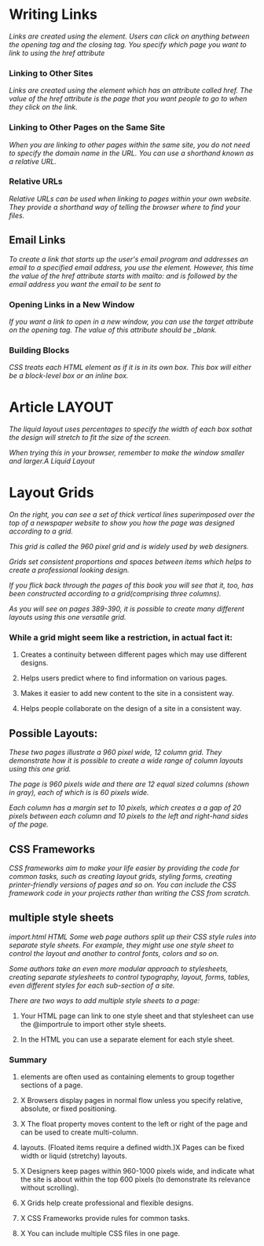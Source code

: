 # Writing Links

*Links are created using the <a> element. Users can click on anything between the opening <a> tag and the closing </a> tag. You specify which page you want to link to using the href attribute*

### Linking to Other Sites

*Links are created using the <a> element which has an attribute called href. The value of the href attribute is the page that you want people to go to when they click on the link.*

### Linking to Other Pages on the Same Site

*When you are linking to other pages within the same site, you do not need to specify the domain name in the URL. You can use a shorthand known as a relative URL.*

### Relative URLs

*Relative URLs can be used when linking to pages within your own website. They provide a shorthand way of telling the browser where to find your files.*

## Email Links

*To create a link that starts up the user's email program and addresses an email to a specified email address, you use the <a> element. However, this time the value of the href attribute starts with mailto: and is followed by the email address you want the email to be sent to*

### Opening Links in a New Window

*If you want a link to open in a new window, you can use the target attribute on the opening tag. The value of this attribute should be _blank.*

### Building Blocks

*CSS treats each HTML element as if it is in its own box. This box will either be a block-level box or an inline box.*

# Article LAYOUT

*The liquid layout uses percentages to specify the width of each box sothat the design will stretch to fit the size of the screen.*

*When trying this in your browser, remember to make the window smaller and larger.A Liquid Layout*

# Layout Grids

*On the right, you can see a set of thick vertical lines superimposed over the top of a newspaper website to show you how the page was designed according to a grid.* 

*This grid is called the 960 pixel grid and is widely used by web designers.*

*Grids set consistent proportions and spaces between items which helps to create a professional looking design.*

*If you flick back through the pages of this book you will see that it, too, has been constructed according to a grid(comprising three columns).*

*As you will see on pages 389-390, it is possible to create many different layouts using this one versatile grid.*

### While a grid might seem like a restriction, in actual fact it:

1. Creates a continuity between different pages which may use different designs.

2. Helps users predict where to find information on various pages.

3. Makes it easier to add new content to the site in a consistent way.

3. Helps people collaborate on the design of a site in a consistent way.

## Possible Layouts:

*These two pages illustrate a 960 pixel wide, 12 column grid. They demonstrate how it is possible to create a wide range of column layouts using this one grid.*

*The page is 960 pixels wide and there are 12 equal sized columns (shown in gray), each of which is is 60 pixels wide.*

*Each column has a margin set to 10 pixels, which creates a a gap of 20 pixels between each column and 10 pixels to the left and right-hand sides of the page.*

## CSS Frameworks

*CSS frameworks aim to make your life easier by providing the code for common tasks, such as creating layout grids, styling forms, creating printer-friendly versions of pages and so on. You can include the CSS framework code in your projects rather than writing the CSS from scratch.*


## multiple style sheets

*import.html HTML Some web page authors split up their CSS style rules into separate style sheets. For example, they might use one style sheet to control the layout and another to control fonts, colors and so on.*

*Some authors take an even more modular approach to stylesheets, creating separate stylesheets to control typography, layout, forms, tables, even different styles for each sub-section of a site.*

*There are two ways to add multiple style sheets to a page:*

1. Your HTML page can link to one style sheet and that stylesheet can use the @importrule to import other style sheets.

2. In the HTML you can use a separate <link> element for each style sheet.

### Summary

1. <div> elements are often used as containing elements to group together sections of a page.

2. X Browsers display pages in normal flow unless you specify relative, absolute, or fixed positioning.

3. X The float property moves content to the left or right of the page and can be used to create multi-column.

4. layouts. (Floated items require a defined width.)X Pages can be fixed width or liquid (stretchy) layouts.

5. X Designers keep pages within 960-1000 pixels wide, and indicate what the site is about within the top 600 pixels (to demonstrate its relevance without scrolling).

6. X Grids help create professional and flexible designs.

7. X CSS Frameworks provide rules for common tasks.

8. X You can include multiple CSS files in one page.
